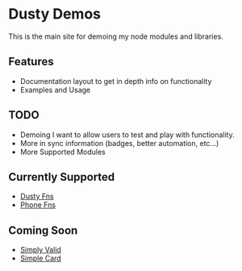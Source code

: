 # Dusty Demos

This  is the main site for demoing my node modules and libraries.

## Features

- Documentation layout to get in depth info on functionality
- Examples and Usage

## TODO

- Demoing I want to allow users to test and play with functionality.
- More in sync information (badges, better automation, etc...)
- More Supported Modules

## Currently Supported

- [Dusty Fns](https://github.com/dhershman1/dustyjs)
- [Phone Fns](https://github.com/dhershman1/phone-fns)

## Coming Soon

- [Simply Valid](https://github.com/dhershman1/simply_valid)
- [Simple Card](https://github.com/dhershman1/simple-card)
